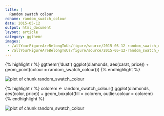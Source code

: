 ```yaml
---
title: |
  Random swatch colour
rdname: random_swatch_colour
date: 2015-05-12
output: html_document
layout: article
category: ggthemr
images:
 - /allYourFigureAreBelongToUs/figure/source/2015-05-12-random_swatch_colour//random_swatch_colour-1.png
 - /allYourFigureAreBelongToUs/figure/source/2015-05-12-random_swatch_colour//random_swatch_colour-2.png
---
```





{% highlight r %}
ggthemr('dust')
ggplot(diamonds, aes(carat, price)) +
  geom_point(colour = random_swatch_colour())
{% endhighlight %}

![plot of chunk random_swatch_colour](/allYourFigureAreBelongToUs/figure/source/2015-05-12-random_swatch_colour/random_swatch_colour-1.png) 

{% highlight r %}
colorem <- random_swatch_colour()
ggplot(diamonds, aes(color, price)) +
  geom_boxplot(fill = colorem, outlier.colour = colorem)
{% endhighlight %}

![plot of chunk random_swatch_colour](/allYourFigureAreBelongToUs/figure/source/2015-05-12-random_swatch_colour/random_swatch_colour-2.png) 